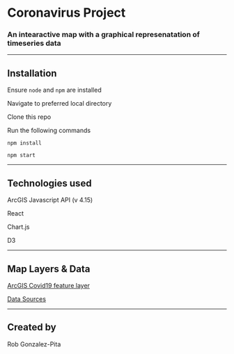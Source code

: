 # Coronavirus Project

### An intearactive map with a graphical represenatation of timeseries data

---

## Installation

Ensure `node` and `npm` are installed

Navigate to preferred local directory

Clone this repo

Run the following commands

```
npm install

npm start
```


---

## Technologies used

ArcGIS Javascript API (v 4.15)

React

Chart.js

D3

---

## Map Layers & Data

[ArcGIS Covid19 feature layer](https://services1.arcgis.com/0MSEUqKaxRlEPj5g/ArcGIS/rest/services/Coronavirus_2019_nCoV_Cases/FeatureServer/1)

[Data Sources](https://datahub.io/core/covid-19#resource-countries-aggregated)

---

## Created by

Rob Gonzalez-Pita
